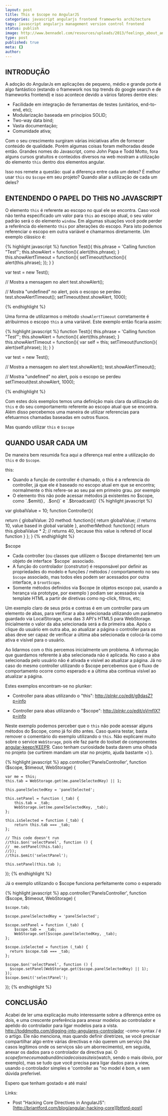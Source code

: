 ```yaml
---
layout: post
title: This e $scope no AngularJS
categories: javascript angularjs frontend frameworks architecture
tags: javascript angularjs management version control frontend
status: publish
image: http://www.bennadel.com/resources/uploads/2013/feelings_about_angularjs_over_time.png
type: post
published: true
meta: {}
author:
---
```


## INTRODUÇÃO

A adoção do AngularJs em aplicações de pequeno, médio e grande porte é algo fantástico (estando o framework nos top trends do google search e de frameworks frontend) e isso acontece devido a vários fatores dentre eles:

* Facilidade em integração de ferramentas de testes (unitários, end-to-end, etc);
* Modularização baseada em princípios SOLID;
* Two-way data bind;
* Vasta documentação;
* Comunidade ativa;

Com o seu crescimento surgiram várias iniciativas afim de fornecer conteúdo de qualidade. Porém algumas coisas foram melhoradas desde então. Grandes nomes do Javascript, como John Papa e Todd Motto, fora alguns cursos gratuitos e conteúdos diversos na web mostram a utilização do elemento `this` dentro dos elementos angular.

Isso nos remete a questão: qual a diferença entre cada um deles? É melhor usar `this` ou `$scope` em seu projeto? Quando aliar a utilização de cada um deles?

## ENTENDENDO O PAPEL DO THIS NO JAVASCRIPT

O elemento `this` é referente ao escopo no qual ele se encontra. Caso você não tenha especificado um valor para `this` ao escopo atual, o seu valor padrão será o do elemento `window`. Em algumas situações você pode perder a referência do elemento `this` por alterações do escopo. Para isto podemos referenciar o escopo em outra variável e chamarmos diretamente. Um exemplo clássico é:

{% highlight javascript %}
function Test(){
  this.phrase = 'Calling function "Test"';
  this.showAlert = function(){
    alert(this.phrase);
  }
  this.showAlertTimeout = function(){
    setTimeout(function(){
      alert(this.phrase);
    });
  }
}

var test = new Test();

// Mostra a mensagem no alert
test.showAlert();

// Mostra "undefined" no alert, pois o escopo se perdeu
test.showAlertTimeout();
setTimeout(test.showAlert, 1000);

{% endhighlight %}

Uma forma de utilizarmos o método `showAlertTimeout` corretamente é atribuirmos o escopo `this` a uma variável. Este exemplo então ficaria assim:

{% highlight javascript %}
function Test(){
  this.phrase = 'Calling function "Test"';
  this.showAlert = function(){
    alert(this.phrase);
  }
  this.showAlertTimeout = function(){
    var self = this;
    setTimeout(function(){
      alert(self.phrase);
    });
  }
}

var test = new Test();

// Mostra a mensagem no alert
test.showAlert();
test.showAlertTimeout();

// Mostra "undefined" no alert, pois o escopo se perdeu
setTimeout(test.showAlert, 1000);

{% endhighlight %}

Com estes dois exemplos temos uma definição mais clara da utilização do `this` e do seu comportamento referente ao escopo atual que se encontra. Além disso percebemos uma maneira de utilizar referencias para efetuarmos chamadas baseadas em outros fluxos.

Mas quando utilizar `this` e `$scope`

## QUANDO USAR CADA UM

De maneira bem resumida fica aqui a diferença real entre a utilização do `this` e do `$scope`.

this:

- Quando a função de controller é chamado, o this é a referencia do controller, já que ele é baseado no escopo atual em que se encontra; normalmente o this refere-se ao seu pai em primeiro grau. por exemplo
- O elemento this não pode acessar métodos já existentes no $scope, como `.$emit()`, `.$on()` e `.$broadcast()`
{% highlight javascript %}

var globalValue = 10;
function Controller(){

  return {
    globalValue: 20
    method: function(){
      return globalValue; // returns 10, value based in global variable
    },
    anotherMethod: function(){
      return this.globalValue * 2; // returns 40, because this value is refered of local function
    }
  };
}
{% endhighlight %}

$scope

- Cada controller (ou classes que utilizem o $scope diretamente) tem um objeto de interface `$scope` associado.
- A função do controlador (construtor) é responsável por definir as propriedades do modelo e funções / métodos / comportamento no seu `$scope` associado, mas todos eles podem ser acessados por outra interface, a `$rootScope`.
- Somente métodos definidos via $scope (e objetos escopo pai, usando a herança via prototype, por exemplo ) podiam ser acessados via template HTML a partir de diretivas como ng-click, filtros, etc;

Um exemplo claro de seus prós e contras é em um controller para um elemento de abas, para verificar a aba selecionada utilizando um parâmetro guardado via LocalStorage, uma das 3 API's HTML5 para WebStorage. Inicialmente o valor da aba selecionada será a da primeira aba. Após o clique do usuário em outra aba, ao atualizar a página o controller para as abas deve ser capaz de verificar a última aba selecionada e colocá-la como ativa e visível para o usuário.

Ao lidarmos com o this percemos inicialmente um problema. A informação que guardamos referente à aba selecionada não é aplicada. No caso a aba selecionada pelo usuário não é ativada e visível ao atualizar a página. Já no caso do mesmo controller utilizando o $scope percebemos que o fluxo de comportamento ocorre como esperado e a última aba continua visível ao atualizar a página.

Estes exemplos encontram-se no plunker:

- Controller para abas utilizando o "this": http://plnkr.co/edit/g9dasZ?p=info

- Controller para abas utilizando o "$scope": http://plnkr.co/edit/oVmfIX?p=info

Neste exemplo podemos perceber que o `this` não pode acessar alguns métodos do $scope, como já foi dito antes. Caso queira testar, basta remover o comentário do exemplo utilizando o `this`. Não explicarei muito sobre o service `WebStorage`, pois ele faz parte do toolset de componentes [angular-keepr/KEEPR][keepr]. Caso tenham curiosidade basta darem uma olhada no projeto (se curtirem mandam um star no projeto, ajuda bastante =) ).

{% highlight javascript %}
app.controller('PanelsController', function ($scope, $timeout, WebStorage) {

    var me = this;
    this.tab = WebStorage.get(me.panelSelectedKey) || 1;

    this.panelSelectedKey = 'panelSelected';

    this.setPanel = function (_tab) {
        this.tab = _tab;
        WebStorage.set(me.panelSelectedKey, _tab);
    };

    this.isSelected = function (_tab) {
        return this.tab === _tab;
    };

    // This code doesn't run
    //this.$on('selectPanel', function () {
    //  me.setPanel(this.tab);
    //});
    //this.$emit('selectPanel');

    this.setPanel(this.tab );

});
{% endhighlight %}

Já o exemplo utilizando o $scope funciona perfeitamente como o esperado

{% highlight javascript %}
app.controller('PanelsController', function ($scope, $timeout, WebStorage) {

    $scope.tab;

    $scope.panelSelectedKey = 'panelSelected';

    $scope.setPanel = function (_tab) {
        $scope.tab =  _tab;
        WebStorage.set($scope.panelSelectedKey, _tab);
    };

    $scope.isSelected = function (_tab) {
      return $scope.tab === _tab;
    };

    $scope.$on('selectPanel', function () {
      $scope.setPanel(WebStorage.get($scope.panelSelectedKey) || 1);
    });
    $scope.$emit('selectPanel');
});
{% endhighlight %}


## CONCLUSÃO

Acabei de ler uma explicação muito interessante sobre a diferença entre os dois, e uma crescente preferência para anexar modelos ao controlador e apelido do controlador para ligar modelos para a vista. http://toddmotto.com/digging-into-angulares-controlador -como-syntax / é o artigo. Ele não menciona, mas quando definir diretrizes, se você precisar compartilhar algo entre várias directivas e não querem um serviço (há casos legítimos onde os serviços são um aborrecimento), em seguida, anexar os dados para o controlador da directiva pai. O $scope fornece uma abundância de coisas úteis ($watch, sendo o mais óbvio, por exemplo), mas se tudo que você precisa para ligar dados para a view, usando o controlador simples e 'controller as "no model é bom, e sem dúvida preferível.

Espero que tenham gostado e até mais!

Links:

* Post "Hacking Core Directives in AngularJS": [http://briantford.com/blog/angular-hacking-core][btford-post]

[keepr]:https://github.com/willmendesneto/keepr
